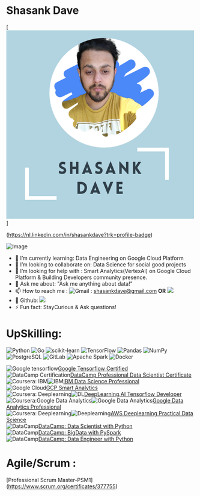 # Shasank Dave 
[<img src="https://raw.githubusercontent.com/ShasankDave/shasankdave.github.io/main/Profile.png">]

(https://nl.linkedin.com/in/shasankdave?trk=profile-badge)

![Image](https://cdn.dribbble.com/users/82162/screenshots/3579187/staycurious_wip.gif)

- 🌱 I’m currently learning: Data Engineering on Google Cloud Platform
- 👯 I’m looking to collaborate on: Data Science for social good projects
- 🤔 I’m looking for help with : Smart Analytics(VertexAI) on Google Cloud Platform & Building Developers community presence.
- 💬 Ask me about: "Ask me anything about data!"
- 📫 How to reach me : ![Gmail](https://img.shields.io/badge/Gmail-D14836?style=for-the-badge&logo=gmail&logoColor=white) : shasankdave@gmail.com **OR** [<img src="https://img.shields.io/badge/LinkedIn-0077B5?style=for-the-badge&logo=linkedin&logoColor=white">](https://nl.linkedin.com/in/shasankdave?trk=profile-badge) 
- 🔭 Github: [<img src="https://img.shields.io/badge/GitHub-100000?style=for-the-badge&logo=github&logoColor=white">](https://github.com/ShasankDave)
- ⚡ Fun fact: StayCurious & Ask questions!

# UpSkilling:
![Python](https://img.shields.io/badge/python-3670A0?style=for-the-badge&logo=python&logoColor=ffdd54) ![Go](https://img.shields.io/badge/go-%2300ADD8.svg?style=for-the-badge&logo=go&logoColor=white) ![scikit-learn](https://img.shields.io/badge/scikit--learn-%23F7931E.svg?style=for-the-badge&logo=scikit-learn&logoColor=white) ![TensorFlow](https://img.shields.io/badge/TensorFlow-%23FF6F00.svg?style=for-the-badge&logo=TensorFlow&logoColor=white) ![Pandas](https://img.shields.io/badge/pandas-%23150458.svg?style=for-the-badge&logo=pandas&logoColor=white) ![NumPy](https://img.shields.io/badge/numpy-%23013243.svg?style=for-the-badge&logo=numpy&logoColor=white) ![PostgreSQL](https://img.shields.io/badge/PostgreSQL-316192?style=for-the-badge&logo=postgresql&logoColor=white) ![GitLab](https://img.shields.io/badge/GitLab-330F63?style=for-the-badge&logo=gitlab&logoColor=white)  ![Apache Spark](https://img.shields.io/badge/Apache_Spark-FFFFFF?style=for-the-badge&logo=apachespark&logoColor=#E35A16) ![Docker](https://img.shields.io/badge/Docker-2CA5E0?style=for-the-badge&logo=docker&logoColor=white) 

![Google tensorflow](https://img.shields.io/badge/Google-Tensorflow%20Certified-orange?style=for-the-badge&logo=appveyor)[Google Tensorflow Certified](https://www.credential.net/a19b5937-1ae2-4119-8e58-4143ee1b6590) <br/>
![DataCamp Certification](https://img.shields.io/badge/Datacamp-05192D?style=for-the-badge&logo=datacamp&logoColor=65FF8F)[DataCamp Professional Data Scientist Certificate](https://www.datacamp.com/certificate/DS0016139675400) <br/>
![Coursera: IBM](https://img.shields.io/badge/Coursera-0056D2?style=for-the-badge&logo=Coursera&logoColor=white)![IBM](https://img.shields.io/badge/IBM-Data%20Science%20Professional-green)[IBM Data Science Professional](https://www.coursera.org/account/accomplishments/specialization/certificate/SBHQ52YBWSWE) <br/>
![Google Cloud](https://img.shields.io/badge/GoogleCloud-%234285F4.svg?style=for-the-badge&logo=google-cloud&logoColor=white)[GCP Smart Analytics](https://www.cloudskillsboost.google/public_profiles/658e5a38-09bc-4097-8bed-2b24b20fd3e7/badges/2256291?utm_medium=social&utm_source=linkedin&utm_campaign=ql-social-share) <br/>
![Coursera: Deeplearning](https://img.shields.io/badge/Coursera-0056D2?style=for-the-badge&logo=Coursera&logoColor=white)![DL](https://img.shields.io/badge/Tensorflow%20Developer-DeepLearning.ai-red)[DeepLearning.AI Tensorflow Developer](https://www.coursera.org/account/accomplishments/specialization/certificate/YXDQ8EGP95TC) <br/>
![Coursera:Google Data Analytics](https://img.shields.io/badge/Coursera-0056D2?style=for-the-badge&logo=Coursera&logoColor=white)![Google Data Analytics](https://img.shields.io/badge/Google-Data%20Analytics%20-yellow)[Google Data Analytics Professional](https://coursera.org/share/4501cc94cd0e8a49b20edfba0a28bde2) <br/>
![Coursera: Deeplearning](https://img.shields.io/badge/Coursera-0056D2?style=for-the-badge&logo=Coursera&logoColor=white)![Deeplearning](https://img.shields.io/badge/AWS%20Data%20Science%20in%20Practice-DeepLearning.ai-red)[AWS Deeplearning Practical Data Science](https://coursera.org/share/e2ab55b37b4e90f1c199b7c8971e3fee) <br/>
![DataCamp](https://img.shields.io/badge/Datacamp-05192D?style=for-the-badge&logo=datacamp&logoColor=65FF8F)[DataCamp: Data Scientist with Python](https://www.datacamp.com/statement-of-accomplishment/track/ccb4ffeba9febfa6dce4d09f0a302af2695b801e) <br/>
![DataCamp](https://img.shields.io/badge/Datacamp-05192D?style=for-the-badge&logo=datacamp&logoColor=65FF8F)[DataCamp: BigData with PySpark](https://www.datacamp.com/statement-of-accomplishment/track/09089c7ade0250464950974836dcf9df2b143ff0) <br/>
![DataCamp](https://img.shields.io/badge/Datacamp-05192D?style=for-the-badge&logo=datacamp&logoColor=65FF8F)[DataCamp: Data Engineer with Python](https://www.datacamp.com/statement-of-accomplishment/track/83e4f1eb4943771542a53fc7644bf8a3d63f6f11)<br/>

# Agile/Scrum :
[Professional Scrum Master-PSM1] (https://www.scrum.org/certificates/377755) 
